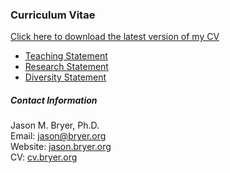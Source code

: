 ### Curriculum Vitae

[Click here to download the latest version of my CV](https://github.com/jbryer/CV/blob/master/Bryer.CV.pdf?raw=true)

* [Teaching Statement](https://github.com/jbryer/CV/blob/master/Statements/Bryer.TeachingStatement.pdf?raw=true)
* [Research Statement](https://github.com/jbryer/CV/blob/master/Statements/Bryer.ResearchStatement.pdf?raw=true)
* [Diversity Statement](https://github.com/jbryer/CV/blob/master/Statements/Bryer.DiversityStatement.pdf?raw=true)

##### Contact Information

Jason M. Bryer, Ph.D.  
Email: [jason@bryer.org](mailto:jason@bryer.org)  
Website: [jason.bryer.org](http://jason.bryer.org)  
CV: [cv.bryer.org](http://cv.bryer.org)  

